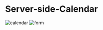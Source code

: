 # Server-side-Calendar

![calendar](https://user-images.githubusercontent.com/17557103/32956243-deee6270-cb7d-11e7-89ed-c3afea33852a.PNG)
![form](https://user-images.githubusercontent.com/17557103/32956244-df0ab7f4-cb7d-11e7-8c8f-afaef05e1982.PNG)
